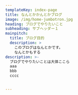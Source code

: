 ```yaml
---
templateKey: index-page
title: なんとかかんとかブログ
image: /img/home-jumbotron.jpg
heading: ブログでやりたいこと
subheading: サブヘッダー１
mainpitch:
  title: ブログ目的
  description: >
    このブログはなんとかです。
    なんとかもする
description: >-
  ブログでやりたいことは大体ここら  
  aaa
  bbb
  cccc


---
```


